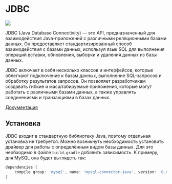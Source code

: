 # JDBC

![](https://raw.githubusercontent.com/qa-guru/knowledge-base/main/img/tools-java-plus/JDBC/jdbc-wiremock.jpg)

JDBC (Java Database Connectivity) — это API, предназначенный для взаимодействия Java-приложений с различными реляционными базами данных. Он предоставляет стандартизированный способ взаимодействия с базами данных, используя язык SQL для выполнения операций вставки, обновления, выборки и удаления данных из базы данных.

JDBC включает в себя несколько классов и интерфейсов, которые облегчают подключение к базам данных, выполнение SQL-запросов и обработку результатов запросов. Он позволяет разработчикам создавать гибкие и масштабируемые приложения, которые могут работать с различными базами данных, а также управлять соединениями и транзакциями в базах данных.

[Документация](https://docs.oracle.com/javase/8/docs/technotes/guides/jdbc/)

## Установка
JDBC входит в стандартную библиотеку Java, поэтому отдельная установка не требуется. Можно возникнуть необходимость установить драйвер для работы с определённым видом базы данных. Для это необходимо в файле `build.gradle` добавить зависимость. К примеру, для MySQL она будет выглядеть так:

```gradle
dependencies {
    compile group: 'mysql', name: 'mysql-connector-java', version: '8.0.26'
}
```
